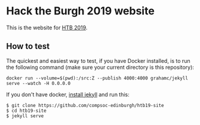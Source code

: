 # Hack the Burgh 2019 website

This is the website for [HTB 2019](http://2019.hacktheburgh.com).

## How to test

The quickest and easiest way to test, if you have Docker installed, is to run the following command (make sure your current directory is this repository):

```
docker run --volume=$(pwd):/src:Z --publish 4000:4000 grahamc/jekyll serve --watch -H 0.0.0.0
```

If you don't have docker, [install jekyll](https://jekyllrb.com/docs/installation/) and run this:

```
$ git clone https://github.com/compsoc-edinburgh/htb19-site
$ cd htb19-site
$ jekyll serve
```
